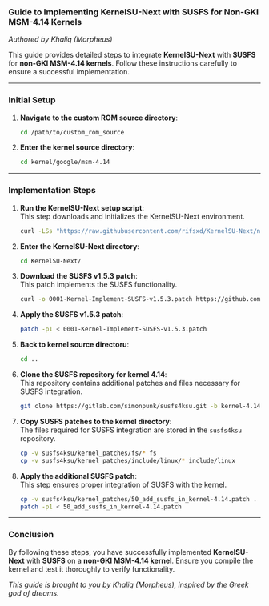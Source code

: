 ### Guide to Implementing KernelSU-Next with SUSFS for Non-GKI MSM-4.14 Kernels  
*Authored by Khaliq (Morpheus)*  

This guide provides detailed steps to integrate **KernelSU-Next** with **SUSFS** for **non-GKI MSM-4.14 kernels**. Follow these instructions carefully to ensure a successful implementation.

---

### Initial Setup
1. **Navigate to the custom ROM source directory**:  
   ```bash
   cd /path/to/custom_rom_source
   ```

2. **Enter the kernel source directory**:  
   ```bash
   cd kernel/google/msm-4.14
   ```

---

### Implementation Steps
1. **Run the KernelSU-Next setup script**:  
   This step downloads and initializes the KernelSU-Next environment.  
   ```bash
   curl -LSs "https://raw.githubusercontent.com/rifsxd/KernelSU-Next/next/kernel/setup.sh" | bash -s v1.0.3
   ```

2. **Enter the KernelSU-Next directory**:  
   ```bash
   cd KernelSU-Next/
   ```

3. **Download the SUSFS v1.5.3 patch**:  
   This patch implements the SUSFS functionality.  
   ```bash
   curl -o 0001-Kernel-Implement-SUSFS-v1.5.3.patch https://github.com/sidex15/KernelSU-Next/commit/1e750de25930e875612bbec0410de0088474c00b.patch
   ```

4. **Apply the SUSFS v1.5.3 patch**:  
   ```bash
   patch -p1 < 0001-Kernel-Implement-SUSFS-v1.5.3.patch
   ```
5. **Back to kernel source directoru**:
   ```bash
   cd ..
   ```

6. **Clone the SUSFS repository for kernel 4.14**:  
   This repository contains additional patches and files necessary for SUSFS integration.  
   ```bash
   git clone https://gitlab.com/simonpunk/susfs4ksu.git -b kernel-4.14
   ```

7. **Copy SUSFS patches to the kernel directory**:  
   The files required for SUSFS integration are stored in the `susfs4ksu` repository.  
   ```bash
   cp -v susfs4ksu/kernel_patches/fs/* fs
   cp -v susfs4ksu/kernel_patches/include/linux/* include/linux
   ```

8. **Apply the additional SUSFS patch**:  
   This step ensures proper integration of SUSFS with the kernel.  
   ```bash
   cp -v susfs4ksu/kernel_patches/50_add_susfs_in_kernel-4.14.patch .
   patch -p1 < 50_add_susfs_in_kernel-4.14.patch
   ```

---

### Conclusion  
By following these steps, you have successfully implemented **KernelSU-Next** with **SUSFS** on a **non-GKI MSM-4.14 kernel**. Ensure you compile the kernel and test it thoroughly to verify functionality.  

*This guide is brought to you by Khaliq (Morpheus), inspired by the Greek god of dreams.*
